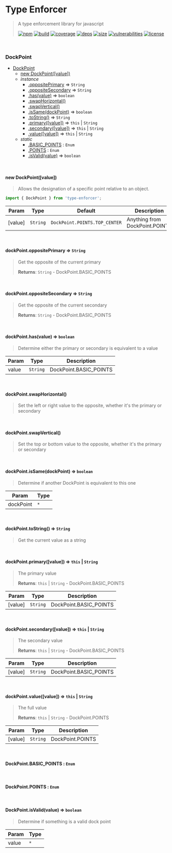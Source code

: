 # Type Enforcer

> A type enforcement library for javascript
>
> [![npm][npm]][npm-url]
[![build][build]][build-url]
[![coverage][coverage]][coverage-url]
[![deps][deps]][deps-url]
[![size][size]][size-url]
[![vulnerabilities][vulnerabilities]][vulnerabilities-url]
[![license][license]][license-url]


<br><a name="DockPoint"></a>

### DockPoint


* [DockPoint](#DockPoint)
    * [new DockPoint([value])](#new_DockPoint_new)
    * _instance_
        * [.oppositePrimary](#DockPoint+oppositePrimary) ⇒ <code>String</code>
        * [.oppositeSecondary](#DockPoint+oppositeSecondary) ⇒ <code>String</code>
        * [.has(value)](#DockPoint+has) ⇒ <code>boolean</code>
        * [.swapHorizontal()](#DockPoint+swapHorizontal)
        * [.swapVertical()](#DockPoint+swapVertical)
        * [.isSame(dockPoint)](#DockPoint+isSame) ⇒ <code>boolean</code>
        * [.toString()](#DockPoint+toString) ⇒ <code>String</code>
        * [.primary([value])](#DockPoint+primary) ⇒ <code>this</code> \| <code>String</code>
        * [.secondary([value])](#DockPoint+secondary) ⇒ <code>this</code> \| <code>String</code>
        * [.value([value])](#DockPoint+value) ⇒ <code>this</code> \| <code>String</code>
    * _static_
        * [.BASIC_POINTS](#DockPoint.BASIC_POINTS) : <code>Enum</code>
        * [.POINTS](#DockPoint.POINTS) : <code>Enum</code>
        * [.isValid(value)](#DockPoint.isValid) ⇒ <code>boolean</code>


<br><a name="new_DockPoint_new"></a>

#### new DockPoint([value])
> Allows the designation of a specific point relative to an object.

``` javascript
import { DockPoint } from 'type-enforcer';
```
>


| Param | Type | Default | Description |
| --- | --- | --- | --- |
| [value] | <code>String</code> | <code>DockPoint.POINTS.TOP_CENTER</code> | Anything from DockPoint.POINTS |


<br><a name="DockPoint+oppositePrimary"></a>

#### dockPoint.oppositePrimary ⇒ <code>String</code>
> Get the opposite of the current primary
>
> **Returns**: <code>String</code> - DockPoint.BASIC_POINTS<br>


<br><a name="DockPoint+oppositeSecondary"></a>

#### dockPoint.oppositeSecondary ⇒ <code>String</code>
> Get the opposite of the current secondary
>
> **Returns**: <code>String</code> - DockPoint.BASIC_POINTS<br>


<br><a name="DockPoint+has"></a>

#### dockPoint.has(value) ⇒ <code>boolean</code>
> Determine either the primary or secondary is equivalent to a value
>


| Param | Type | Description |
| --- | --- | --- |
| value | <code>String</code> | DockPoint.BASIC_POINTS |


<br><a name="DockPoint+swapHorizontal"></a>

#### dockPoint.swapHorizontal()
> Set the left or right value to the opposite, whether it's the primary or secondary
>


<br><a name="DockPoint+swapVertical"></a>

#### dockPoint.swapVertical()
> Set the top or bottom value to the opposite, whether it's the primary or secondary
>


<br><a name="DockPoint+isSame"></a>

#### dockPoint.isSame(dockPoint) ⇒ <code>boolean</code>
> Determine if another DockPoint is equivalent to this one
>


| Param | Type |
| --- | --- |
| dockPoint | <code>\*</code> | 


<br><a name="DockPoint+toString"></a>

#### dockPoint.toString() ⇒ <code>String</code>
> Get the current value as a string
>


<br><a name="DockPoint+primary"></a>

#### dockPoint.primary([value]) ⇒ <code>this</code> \| <code>String</code>
> The primary value
>
> **Returns**: <code>this</code> \| <code>String</code> - DockPoint.BASIC_POINTS<br>


| Param | Type | Description |
| --- | --- | --- |
| [value] | <code>String</code> | DockPoint.BASIC_POINTS |


<br><a name="DockPoint+secondary"></a>

#### dockPoint.secondary([value]) ⇒ <code>this</code> \| <code>String</code>
> The secondary value
>
> **Returns**: <code>this</code> \| <code>String</code> - DockPoint.BASIC_POINTS<br>


| Param | Type | Description |
| --- | --- | --- |
| [value] | <code>String</code> | DockPoint.BASIC_POINTS |


<br><a name="DockPoint+value"></a>

#### dockPoint.value([value]) ⇒ <code>this</code> \| <code>String</code>
> The full value
>
> **Returns**: <code>this</code> \| <code>String</code> - DockPoint.POINTS<br>


| Param | Type | Description |
| --- | --- | --- |
| [value] | <code>String</code> | DockPoint.POINTS |


<br><a name="DockPoint.BASIC_POINTS"></a>

#### DockPoint.BASIC\_POINTS : <code>Enum</code>


<br><a name="DockPoint.POINTS"></a>

#### DockPoint.POINTS : <code>Enum</code>


<br><a name="DockPoint.isValid"></a>

#### DockPoint.isValid(value) ⇒ <code>boolean</code>
> Determine if something is a valid dock point
>


| Param | Type |
| --- | --- |
| value | <code>\*</code> | 


[npm]: https://img.shields.io/npm/v/type-enforcer.svg
[npm-url]: https://npmjs.com/package/type-enforcer
[build]: https://travis-ci.org/DarrenPaulWright/type-enforcer.svg?branch&#x3D;master
[build-url]: https://travis-ci.org/DarrenPaulWright/type-enforcer
[coverage]: https://coveralls.io/repos/github/DarrenPaulWright/type-enforcer/badge.svg?branch&#x3D;master
[coverage-url]: https://coveralls.io/github/DarrenPaulWright/type-enforcer?branch&#x3D;master
[deps]: https://david-dm.org/darrenpaulwright/type-enforcer.svg
[deps-url]: https://david-dm.org/darrenpaulwright/type-enforcer
[size]: https://packagephobia.now.sh/badge?p&#x3D;type-enforcer
[size-url]: https://packagephobia.now.sh/result?p&#x3D;type-enforcer
[vulnerabilities]: https://snyk.io/test/github/DarrenPaulWright/type-enforcer/badge.svg?targetFile&#x3D;package.json
[vulnerabilities-url]: https://snyk.io/test/github/DarrenPaulWright/type-enforcer?targetFile&#x3D;package.json
[license]: https://img.shields.io/github/license/DarrenPaulWright/type-enforcer.svg
[license-url]: https://npmjs.com/package/type-enforcer/LICENSE.md
